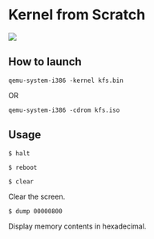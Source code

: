 # Kernel from Scratch

![](https://i.v2ex.co/IqR2ZMtY.png)

## How to launch
```
qemu-system-i386 -kernel kfs.bin
```
OR
```
qemu-system-i386 -cdrom kfs.iso
```

## Usage
```
$ halt
```
```
$ reboot
```
```
$ clear
```
Clear the screen.
```
$ dump 00000800
```
Display memory contents in hexadecimal.
